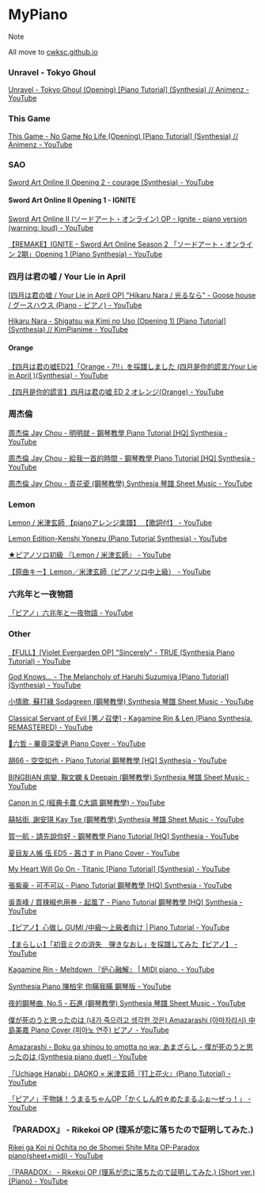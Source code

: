# MyPiano

> [!NOTE]  
> 
> All move to [cwksc.github.io](https://cwksc.github.io/)

### Unravel - Tokyo Ghoul

[Unravel - Tokyo Ghoul (Opening) [Piano Tutorial] (Synthesia) // Animenz - YouTube](https://www.youtube.com/watch?v=-AVWEtlG3iQ)

### This Game

[This Game - No Game No Life (Opening) [Piano Tutorial] (Synthesia) // Animenz - YouTube](https://www.youtube.com/watch?v=mbURFdczMjU)

### SAO

[Sword Art Online II Opening 2 - courage (Synthesia) - YouTube](https://www.youtube.com/watch?v=WEEk4oHSjwk)

#### Sword Art Online II Opening 1 - IGNITE

[Sword Art Online II (ソードアート・オンライン) OP - Ignite - piano version (warning: loud) - YouTube](https://www.youtube.com/watch?v=XGCwPlqhGlo)

[【REMAKE】IGNITE - Sword Art Online Season 2 「ソードアート・オンライン 2期」Opening 1 (Piano Synthesia) - YouTube](https://www.youtube.com/watch?v=drPLIuY6EjU)

### 四月は君の嘘 / Your Lie in April

[[四月は君の嘘 / Your Lie in April OP\] "Hikaru Nara / 光るなら" - Goose house / グースハウス (Piano - ピアノ) - YouTube](https://www.youtube.com/watch?v=Pse7g703tlk)

[Hikaru Nara - Shigatsu wa Kimi no Uso (Opening 1) [Piano Tutorial] (Synthesia) // KimPianime - YouTube](https://www.youtube.com/watch?v=_jZPtK4B3WM)

#### Orange

[【四月は君の嘘ED2】「Orange - 7!!」を採譜しました (四月是你的謊言/Your Lie in April )(Synthesia) - YouTube](https://www.youtube.com/watch?v=Jon9Ws65dbU)

[【四月是你的謊言】四月は君の嘘 ED 2 オレンジ(Orange) - YouTube](https://www.youtube.com/watch?v=_UOmg0cQHf8)

### 周杰倫

[周杰倫 Jay Chou - 明明就 - 鋼琴教學 Piano Tutorial [HQ] Synthesia - YouTube](https://www.youtube.com/watch?v=q_J4EV9YWuU)

[周杰倫 Jay Chou - 給我一首的時間 - 鋼琴教學 Piano Tutorial [HQ] Synthesia - YouTube](https://www.youtube.com/watch?v=GYIlHAceaKs)

[周杰倫 Jay Chou - 青花瓷 (鋼琴教學) Synthesia 琴譜 Sheet Music - YouTube](https://www.youtube.com/watch?v=L-KYYIbcvcw)

### Lemon

[Lemon / 米津玄師 【pianoアレンジ楽譜】 【歌詞付】 - YouTube](https://www.youtube.com/watch?v=Wi4fw1N9j-0)

[Lemon Edition-Kenshi Yonezu (Piano Tutorial Synthesia) - YouTube](https://www.youtube.com/watch?v=U-vAWVdi5xY)

[★ピアノソロ初級 『Lemon / 米津玄師』 - YouTube](https://www.youtube.com/watch?v=VDs_J0F3zx0)

[【原曲キー】Lemon／米津玄師（ピアノソロ中上級） - YouTube](https://www.youtube.com/watch?v=NPlK9QCzqwY)

### 六兆年と一夜物語

[「ピアノ」六兆年と一夜物語 - YouTube](https://www.youtube.com/watch?v=-ewpdZmih4I)

### Other

[【FULL】[Violet Evergarden OP] "Sincerely" - TRUE (Synthesia Piano Tutorial) - YouTube](https://www.youtube.com/watch?v=U2UaCpm0tVM)

[God Knows... - The Melancholy of Haruhi Suzumiya [Piano Tutorial] (Synthesia) - YouTube](https://www.youtube.com/watch?v=cUJREgDMDI4)

[小情歌, 蘇打綠 Sodagreen (鋼琴教學) Synthesia 琴譜 Sheet Music - YouTube](https://www.youtube.com/watch?v=O9PZAaf_1LM)

[Classical Servant of Evil [悪ノ召使] - Kagamine Rin & Len (Piano Synthesia, REMASTERED) - YouTube](https://www.youtube.com/watch?v=-V0wIUQsFC8)

[🎹六哲 - 畢竟深愛過 Piano Cover - YouTube](https://www.youtube.com/watch?v=H7tIcA_WhUw)

[胡66 - 空空如也 - Piano Tutorial 鋼琴教學 [HQ] Synthesia - YouTube](https://www.youtube.com/watch?v=w8PICylnU2k)

[BINGBIAN 病變, 鞠文嫻 & Deepain (鋼琴教學) Synthesia 琴譜 Sheet Music - YouTube](https://www.youtube.com/watch?v=ogHxrQJIEXk)

[Canon in C (經典卡農 C大調 鋼琴教學) - YouTube](https://www.youtube.com/watch?v=oEhmnOfWvu4)

[囍帖街, 謝安琪 Kay Tse (鋼琴教學) Synthesia 琴譜 Sheet Music - YouTube](https://www.youtube.com/watch?v=Ti2LmZdWUOE)

[賀一航 - 請先說你好 - 鋼琴教學 Piano Tutorial [HQ] Synthesia - YouTube](https://www.youtube.com/watch?v=EA1w6JHzz3U)

[夏目友人帳 伍 ED5 - 茜さす in Piano Cover - YouTube](https://www.youtube.com/watch?v=kT_eE32goys)

[My Heart Will Go On - Titanic [Piano Tutorial] (Synthesia) - YouTube](https://www.youtube.com/watch?v=696cmfqz0t8)

[張紫豪 - 可不可以 - Piano Tutorial 鋼琴教學 [HQ] Synthesia - YouTube](https://www.youtube.com/watch?v=G-tsJrrEUnM)

[吳青峰 / 買辣椒也用券 - 起風了 - Piano Tutorial 鋼琴教學 [HQ] Synthesia - YouTube](https://www.youtube.com/watch?v=JHPrmJSDjo8)

[【ピアノ】心做し GUMI /中級～上級者向け │Piano Tutorial - YouTube](https://www.youtube.com/watch?v=U8aOmt-bccU)

[【まらしぃ】「初音ミクの消失　弾きなおし」を採譜してみた【ピアノ】 - YouTube](https://www.youtube.com/watch?v=TMBnl7-y67g)

[Kagamine Rin - Meltdown 『炉心融解』 | MIDI piano. - YouTube](https://www.youtube.com/watch?v=oz9vJbKkUvo)

[Synthesia Piano 陳柏宇 你瞞我瞞 鋼琴版 - YouTube](https://www.youtube.com/watch?v=48xS8yPJyFo)

[夜的鋼琴曲, No.5 - 石進 (鋼琴教學) Synthesia 琴譜 Sheet Music - YouTube](https://www.youtube.com/watch?v=RIJGrOWjP20)

[僕が死のうと思ったのは (내가 죽으려고 생각한 것은) Amazarashi (아마자라시) 中島美嘉 Piano Cover (피아노 연주) ピアノ - YouTube](https://www.youtube.com/watch?v=s2hG7nUTgKo)

[Amazarashi - Boku ga shinou to omotta no wa; あまざらし - 僕が死のうと思ったのは (Synthesia piano duet) - YouTube](https://www.youtube.com/watch?v=I8kIYCPCsXY)

[「Uchiage Hanabi」DAOKO × 米津玄師『打上花火』(Piano Tutorial) - YouTube](https://www.youtube.com/watch?v=GsVYanDFpjg)

[「ピアノ」干物妹！うまるちゃんOP「かくしん的☆めたまるふぉ～ぜっ！」 - YouTube](https://www.youtube.com/watch?v=XkcUsbQs2OA)

### 『PARADOX』 - Rikekoi OP (理系が恋に落ちたので証明してみた.)

[Rikei ga Koi ni Ochita no de Shomei Shite Mita OP-Paradox piano(sheet+midi) - YouTube](https://www.youtube.com/watch?v=XDaV85W7s4A)

[『PARADOX』 - Rikekoi OP (理系が恋に落ちたので証明してみた.) (Short ver.) {Piano} - YouTube](https://www.youtube.com/watch?v=AuMsLrxtFJw)
